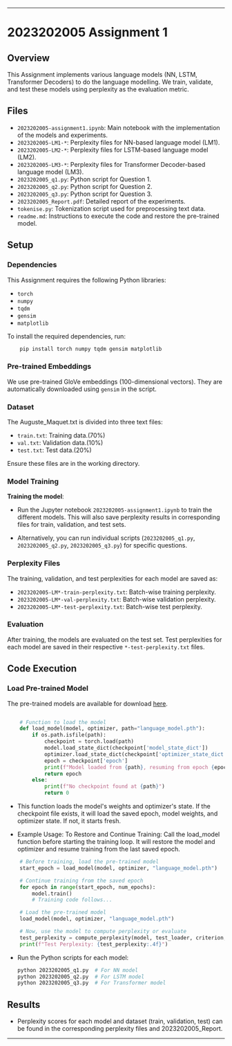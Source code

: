
---

# 2023202005 Assignment 1

## Overview

This Assignment implements various language models (NN, LSTM, Transformer Decoders) to do the language modelling. We train, validate, and test these models using perplexity as the evaluation metric.

## Files

- `2023202005-assignment1.ipynb`: Main notebook with the implementation of the models and experiments.
- `2023202005-LM1-*`: Perplexity files for NN-based language model (LM1).
- `2023202005-LM2-*`: Perplexity files for LSTM-based language model (LM2).
- `2023202005-LM3-*`: Perplexity files for Transformer Decoder-based language model (LM3).
- `2023202005_q1.py`: Python script for Question 1.
- `2023202005_q2.py`: Python script for Question 2.
- `2023202005_q3.py`: Python script for Question 3.
- `2023202005_Report.pdf`: Detailed report of the experiments.
- `tokenise.py`: Tokenization script used for preprocessing text data.
- `readme.md`: Instructions to execute the code and restore the pre-trained model.

## Setup

### Dependencies
This Assignment requires the following Python libraries:
- `torch`
- `numpy`
- `tqdm`
- `gensim`
- `matplotlib`

To install the required dependencies, run:

```bash
    pip install torch numpy tqdm gensim matplotlib

```

### Pre-trained Embeddings
We use pre-trained GloVe embeddings (100-dimensional vectors). They are automatically downloaded using `gensim` in the script.

### Dataset
The Auguste_Maquet.txt is divided into three text files:

- `train.txt`: Training data.(70%)
- `val.txt`: Validation data.(10%)
- `test.txt`: Test data.(20%)

Ensure these files are in the working directory.

### Model Training
**Training the model**:

   - Run the Jupyter notebook `2023202005-assignment1.ipynb` to train the different models. This will also save perplexity results in corresponding files for train, validation, and test sets.

   - Alternatively, you can run individual scripts (`2023202005_q1.py`, `2023202005_q2.py`, `2023202005_q3.py`) for specific questions.



### Perplexity Files
The training, validation, and test perplexities for each model are saved as:

- `2023202005-LM*-train-perplexity.txt`: Batch-wise training perplexity.
- `2023202005-LM*-val-perplexity.txt`: Batch-wise validation perplexity.
- `2023202005-LM*-test-perplexity.txt`: Batch-wise test perplexity.

### Evaluation
After training, the models are evaluated on the test set. Test perplexities for each model are saved in their respective `*-test-perplexity.txt` files.



## Code Execution

### Load Pre-trained Model

The pre-trained models are available for download [here](https://drive.google.com/drive/folders/1-oGzikyY4akBL7o51fJd2P7kftN7kFGW?usp=drive_link).




```python

    # Function to load the model
    def load_model(model, optimizer, path="language_model.pth"):
        if os.path.isfile(path):
            checkpoint = torch.load(path)
            model.load_state_dict(checkpoint['model_state_dict'])
            optimizer.load_state_dict(checkpoint['optimizer_state_dict'])
            epoch = checkpoint['epoch']
            print(f"Model loaded from {path}, resuming from epoch {epoch}")
            return epoch
        else:
            print(f"No checkpoint found at {path}")
            return 0

```
- This function loads the model's weights and optimizer's state. If the checkpoint file exists, it will load the saved epoch, model weights, and optimizer state. If not, it starts fresh.

- Example Usage:
To Restore and Continue Training: Call the load_model function before starting the training loop. It will restore the model and optimizer and resume training from the last saved epoch.

```python
    # Before training, load the pre-trained model
    start_epoch = load_model(model, optimizer, "language_model.pth")

    # Continue training from the saved epoch
    for epoch in range(start_epoch, num_epochs):
        model.train()
        # Training code follows...


```

```python
    # Load the pre-trained model
    load_model(model, optimizer, "language_model.pth")

    # Now, use the model to compute perplexity or evaluate
    test_perplexity = compute_perplexity(model, test_loader, criterion, device, "test_perplexity.txt")
    print(f"Test Perplexity: {test_perplexity:.4f}")


```


- Run the Python scripts for each model:

  ```bash
  python 2023202005_q1.py  # For NN model
  python 2023202005_q2.py  # For LSTM model
  python 2023202005_q3.py  # For Transformer model
  ```

## Results
- Perplexity scores for each model and dataset (train, validation, test) can be found in the corresponding perplexity files and 2023202005_Report.

---

